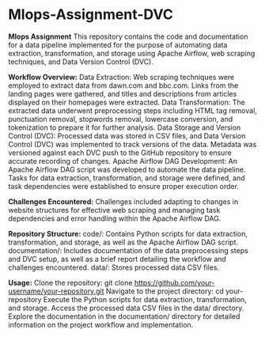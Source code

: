 # Mlops-Assignment-DVC
**Mlops Assignment**
This repository contains the code and documentation for a data pipeline implemented for the purpose of automating data extraction, transformation, and storage using Apache Airflow, web scraping techniques, and Data Version Control (DVC).

**Workflow Overview:**
    Data Extraction:
      Web scraping techniques were employed to extract data from dawn.com and bbc.com. Links from the landing pages were gathered, and titles and descriptions from articles displayed on their homepages were extracted.
    Data Transformation:
      The extracted data underwent preprocessing steps including HTML tag removal, punctuation removal, stopwords removal, lowercase conversion, and tokenization to prepare it for further analysis.
    Data Storage and Version Control (DVC):
      Processed data was stored in CSV files, and Data Version Control (DVC) was implemented to track versions of the data. Metadata was versioned against each DVC push to the GitHub repository to ensure accurate recording of changes.
    Apache Airflow DAG Development:
      An Apache Airflow DAG script was developed to automate the data pipeline. Tasks for data extraction, transformation, and storage were defined, and task dependencies were established to ensure proper execution order.
      
**Challenges Encountered:**
  Challenges included adapting to changes in website structures for effective web scraping and managing task dependencies and error handling within the Apache Airflow DAG.

**Repository Structure:**
code/: Contains Python scripts for data extraction, transformation, and storage, as well as the Apache Airflow DAG script.
documentation/: Includes documentation of the data preprocessing steps and DVC setup, as well as a brief report detailing the workflow and challenges encountered.
data/: Stores processed data CSV files.

**Usage:**
Clone the repository: git clone https://github.com/your-username/your-repository.git
Navigate to the project directory: cd your-repository
Execute the Python scripts for data extraction, transformation, and storage.
Access the processed data CSV files in the data/ directory.
Explore the documentation in the documentation/ directory for detailed information on the project workflow and implementation.
